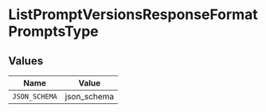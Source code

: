 # ListPromptVersionsResponseFormatPromptsType


## Values

| Name          | Value         |
| ------------- | ------------- |
| `JSON_SCHEMA` | json_schema   |